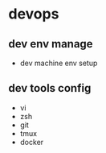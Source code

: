 # devops

## dev env manage

* dev machine env setup

## dev tools config

* vi
* zsh
* git
* tmux
* docker
